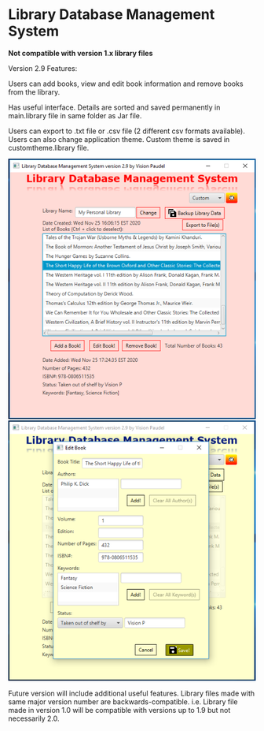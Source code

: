 # Library Database Management System

**Not compatible with version 1.x library files**

Version 2.9 Features:

Users can add books, view and edit book information and remove books from the library.

Has useful interface. Details are sorted and saved permanently in main.library file in same folder as Jar file.

Users can export to .txt file or .csv file (2 different csv formats available). Users can also change application theme. Custom theme is saved in customtheme.library file.

<img src="https://github.com/Vision-Paudel/LibraryDBMS/blob/main/LibraryDBMS_ver2.9a.png" alt="Image could not be displayed">
<img src="https://github.com/Vision-Paudel/LibraryDBMS/blob/main/LibraryDBMS_ver2.9b.png" alt="Image could not be displayed">

Future version will include additional useful features. Library files made with same major version number are backwards-compatible. i.e. Library file made in version 1.0 will be compatible with versions up to 1.9 but not necessarily 2.0.
